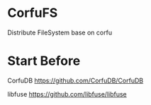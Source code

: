 # CorfuFS
Distribute FileSystem base on corfu

# Start Before
CorfuDB  https://github.com/CorfuDB/CorfuDB

libfuse https://github.com/libfuse/libfuse
